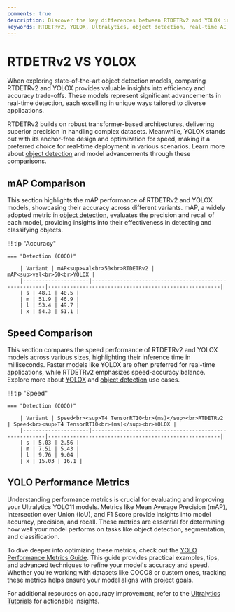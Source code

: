 ```yaml
---
comments: true
description: Discover the key differences between RTDETRv2 and YOLOX in this comprehensive comparison. Explore how these cutting-edge models stack up in terms of real-time performance, accuracy, and efficiency for object detection tasks. Ideal for professionals in computer vision, real-time AI, and edge AI applications.
keywords: RTDETRv2, YOLOX, Ultralytics, object detection, real-time AI, edge AI, computer vision, model comparison
---
```


# RTDETRv2 VS YOLOX

When exploring state-of-the-art object detection models, comparing RTDETRv2 and YOLOX provides valuable insights into efficiency and accuracy trade-offs. These models represent significant advancements in real-time detection, each excelling in unique ways tailored to diverse applications.

RTDETRv2 builds on robust transformer-based architectures, delivering superior precision in handling complex datasets. Meanwhile, YOLOX stands out with its anchor-free design and optimization for speed, making it a preferred choice for real-time deployment in various scenarios. Learn more about [object detection](https://www.ultralytics.com/glossary/object-detection) and model advancements through these comparisons.

## mAP Comparison

This section highlights the mAP performance of RTDETRv2 and YOLOX models, showcasing their accuracy across different variants. mAP, a widely adopted metric in [object detection](https://www.ultralytics.com/glossary/object-detection), evaluates the precision and recall of each model, providing insights into their effectiveness in detecting and classifying objects.

!!! tip "Accuracy"

    === "Detection (COCO)"

    	| Variant | mAP<sup>val<br>50<br>RTDETRv2 | mAP<sup>val<br>50<br>YOLOX |
    	|---------------------|-------------------------------------------------------|-------------------------------------------------------|
    	| s | 48.1 | 40.5 |
    	| m | 51.9 | 46.9 |
    	| l | 53.4 | 49.7 |
    	| x | 54.3 | 51.1 |

## Speed Comparison

This section compares the speed performance of RTDETRv2 and YOLOX models across various sizes, highlighting their inference time in milliseconds. Faster models like YOLOX are often preferred for real-time applications, while RTDETRv2 emphasizes speed-accuracy balance. Explore more about [YOLOX](https://github.com/Megvii-BaseDetection/YOLOX) and [object detection](https://www.ultralytics.com/glossary/object-detection) use cases.

!!! tip "Speed"

    === "Detection (COCO)"

    	| Variant | Speed<br><sup>T4 TensorRT10<br>(ms)</sup><br>RTDETRv2 | Speed<br><sup>T4 TensorRT10<br>(ms)</sup><br>YOLOX |
    	|---------------------|-------------------------------------------------------|-------------------------------------------------------|
    	| s | 5.03 | 2.56 |
    	| m | 7.51 | 5.43 |
    	| l | 9.76 | 9.04 |
    	| x | 15.03 | 16.1 |

## YOLO Performance Metrics

Understanding performance metrics is crucial for evaluating and improving your Ultralytics YOLO11 models. Metrics like Mean Average Precision (mAP), Intersection over Union (IoU), and F1 Score provide insights into model accuracy, precision, and recall. These metrics are essential for determining how well your model performs on tasks like object detection, segmentation, and classification.

To dive deeper into optimizing these metrics, check out the [YOLO Performance Metrics Guide](https://docs.ultralytics.com/guides/yolo-performance-metrics/). This guide provides practical examples, tips, and advanced techniques to refine your model's accuracy and speed. Whether you're working with datasets like COCO8 or custom ones, tracking these metrics helps ensure your model aligns with project goals.

For additional resources on accuracy improvement, refer to the [Ultralytics Tutorials](https://docs.ultralytics.com/guides/) for actionable insights.
